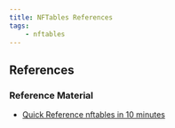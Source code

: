 ```yaml
---
title: NFTables References
tags:
    - nftables
---
```


## References

### Reference Material

- [Quick Reference nftables in 10 minutes](https://wiki.nftables.org/wiki-nftables/index.php/Quick_reference-nftables_in_10_minutes)

